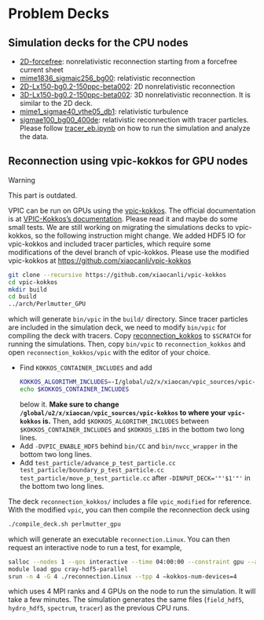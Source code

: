 # Problem Decks
## Simulation decks for the CPU nodes
* [2D-forcefree](2D-forcefree): nonrelativistic reconnection starting from a forcefree current sheet
* [mime1836_sigmaic256_bg00](mime1836_sigmaic256_bg00): relativistic reconnection
* [2D-Lx150-bg0.2-150ppc-beta002](2D-Lx150-bg0.2-150ppc-beta002): 2D nonrelativistic reconnection
* [3D-Lx150-bg0.2-150ppc-beta002](3D-Lx150-bg0.2-150ppc-beta002): 3D nonrelativistic reconnection. It is similar to the 2D deck.
* [mime1_sigmae40_vthe05_db1](mime1_sigmae40_vthe05_db1): relativistic turbulence
* [sigmae100_bg00_400de](sigmae100_bg00_400de): relativistic reconnection with tracer particles. Please follow [tracer_eb.ipynb](sigmae100_bg00_400de/tracer_eb.ipynb) on how to run the simulation and analyze the data.

## Reconnection using vpic-kokkos for GPU nodes

> [!WARNING]
> This part is outdated.

VPIC can be run on GPUs using the [vpic-kokkos](https://github.com/lanl/vpic-kokkos). The official documentation is at [VPIC-Kokkos’s documentation](https://lanl.github.io/vpic-kokkos/index.html). Please read it and maybe do some small tests. We are still working on migrating the simulations decks to vpic-kokkos, so the following instruction might change. We added HDF5 IO for vpic-kokkos and included tracer particles, which require some modifications of the devel branch of vpic-kokkos. Please use the modified vpic-kokkos at https://github.com/xiaocanli/vpic-kokkos
```sh
git clone --recursive https://github.com/xiaocanli/vpic-kokkos
cd vpic-kokkos
mkdir build
cd build
../arch/Perlmutter_GPU
```
which will generate `bin/vpic` in the `build/` directory. Since tracer particles are included in the simulation deck, we need to modify `bin/vpic` for compiling the deck with tracers. Copy [reconnection_kokkos](reconnection_kokkos) to `$SCRATCH` for running the simulations. Then, copy `bin/vpic` to `reconnection_kokkos` and open `reconnection_kokkos/vpic` with the editor of your choice.
* Find `KOKKOS_CONTAINER_INCLUDES` and add
    ```sh
    KOKKOS_ALGORITHM_INCLUDES=-I/global/u2/x/xiaocan/vpic_sources/vpic-kokkos/kokkos/algorithms/src
    echo $KOKKOS_CONTAINER_INCLUDES
    ```
    below it. **Make sure to change `/global/u2/x/xiaocan/vpic_sources/vpic-kokkos` to where your `vpic-kokkos` is.** Then, add `$KOKKOS_ALGORITHM_INCLUDES` between `$KOKKOS_CONTAINER_INCLUDES` and `$KOKKOS_LIBS` in the bottom two long lines.
* Add `-DVPIC_ENABLE_HDF5` behind `bin/CC` and `bin/nvcc_wrapper` in the bottom two long lines.
* Add `test_particle/advance_p_test_particle.cc test_particle/boundary_p_test_particle.cc test_particle/move_p_test_particle.cc` after `-DINPUT_DECK='"'$1'"'` in the bottom two long lines.

The deck `reconnection_kokkos/` includes a file `vpic_modified` for reference. With the modified `vpic`, you can then compile the reconnection deck using
```sh
./compile_deck.sh perlmutter_gpu
```
which will generate an executable `reconnection.Linux`. You can then request an interactive node to run a test, for example,
```sh
salloc --nodes 1 --qos interactive --time 04:00:00 --constraint gpu --account=m4054_g
module load gpu cray-hdf5-parallel
srun -n 4 -G 4 ./reconnection.Linux --tpp 4 –kokkos-num-devices=4
```
which uses 4 MPI ranks and 4 GPUs on the node to run the simulation. It will take a few minutes. The simulation generates the same files (`field_hdf5`, `hydro_hdf5`, `spectrum`, `tracer`) as the previous CPU runs.
